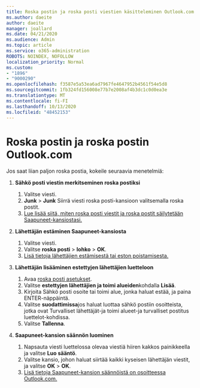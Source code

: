 ```yaml
---
title: Roska postin ja roska posti viestien käsitteleminen Outlook.com
ms.author: daeite
author: daeite
manager: joallard
ms.date: 04/21/2020
ms.audience: Admin
ms.topic: article
ms.service: o365-administration
ROBOTS: NOINDEX, NOFOLLOW
localization_priority: Normal
ms.custom:
- "1896"
- "9000290"
ms.openlocfilehash: f3587e5a53ea6ad7967fe4647952b4561f54e5d8
ms.sourcegitcommit: 1fb324fd156008e77b7e2008af4b3dc1c0d0ea3e
ms.translationtype: MT
ms.contentlocale: fi-FI
ms.lasthandoff: 10/13/2020
ms.locfileid: "48452153"
---
```

# <a name="spam-and-junk-email-in-outlookcom"></a>Roska postin ja roska postin Outlook.com

Jos saat liian paljon roska postia, kokeile seuraavia menetelmiä:

1. **Sähkö posti viestin merkitseminen roska postiksi**
    1. Valitse viesti.
    1. **Junk**  >  **Junk** Siirrä viesti roska posti-kansioon valitsemalla roska postit.
    1. [Lue lisää siitä, miten roska posti viestit ja roska postit säilytetään Saapuneet-kansiostasi.](https://support.office.com/article/a3ece97b-82f8-4a5e-9ac3-e92fa6427ae4?wt.mc_id=Office_Outlook_com_Alchemy)

1. **Lähettäjän estäminen Saapuneet-kansiosta**
    1. Valitse viesti.
    1. Valitse **roska posti**  >  **lohko**  >  **OK**.
    1. [Lisä tietoja lähettäjien estämisestä tai eston poistamisesta.](https://support.office.com/article/afba1c94-77bb-4f50-8b85-057cf52f4d5e?wt.mc_id=Office_Outlook_com_Alchemy)

1. **Lähettäjän lisääminen estettyjen lähettäjien luetteloon**
    1. Avaa [roska posti asetukset](https://outlook.live.com/mail/options/mail/junkEmail/blockedSendersAndDomainsV2).
    1. Valitse **estettyjen lähettäjien ja toimi alueiden**kohdalla **Lisää**.
    1. Kirjoita Sähkö posti osoite tai toimi alue, jonka haluat estää, ja paina ENTER-näppäintä.
    1. Valitse **suodattimissa**jos haluat luottaa sähkö postiin osoitteista, jotka ovat Turvalliset lähettäjät-ja toimi alueet-ja turvalliset postitus luettelot-kohdissa.
    1. Valitse **Tallenna**.

1. **Saapuneet-kansion säännön luominen**
    1. Napsauta viesti luettelossa olevaa viestiä hiiren kakkos painikkeella ja valitse **Luo sääntö**.
    1. Valitse kansio, johon haluat siirtää kaikki kyseisen lähettäjän viestit, ja valitse **OK**  >  **OK**.
    1. [Lisä tietoja Saapuneet-kansion säännöistä on osoitteessa Outlook.com.](https://support.office.com/article/4b094371-a5d7-49bd-8b1b-4e4896a7cc5d?wt.mc_id=Office_Outlook_com_Alchemy)
